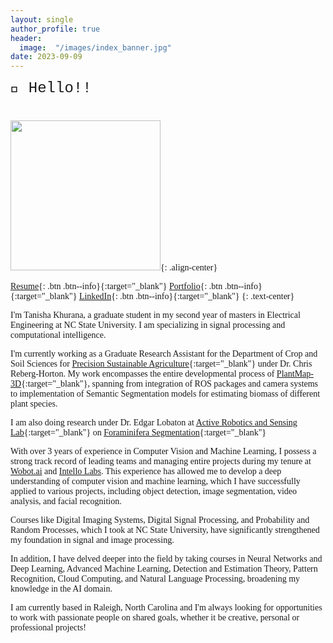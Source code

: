 ```yaml
---
layout: single
author_profile: true
header:
  image:  "/images/index_banner.jpg"
date: 2023-09-09
---
```

<html>
<head>
    <style>
        body {
            font-family: 'Times New Roman', Times, serif;
        }
    </style>
</head>
<body>

<div style="margin-bottom:1cm; font-family: 'Courier New', Courier, monospace;" align="left"><font size="5">👋 Hello!!</font></div>


</body>
</html>

<img src="https://raw.githubusercontent.com/tanisha1112/tanisha1112.github.io/master/images/IMG_6828-modified.png" width="240">{: .align-center}

[Resume](https://tanisha1112.github.io/cv/){: .btn .btn--info}{:target="_blank"} [Portfolio](https://tanisha1112.github.io/projects/){: .btn .btn--info}{:target="_blank"} [LinkedIn](https://www.linkedin.com/in/tanisha-khurana/){: .btn .btn--info}{:target="_blank"}
{: .text-center}

I'm Tanisha Khurana, a graduate student in my second year of masters in Electrical Engineering at NC State University. I am specializing in signal processing and computational intelligence.

I'm currently working as a Graduate Research Assistant for the Department of Crop and Soil Sciences for [Precision Sustainable Agriculture](https://www.precisionsustainableag.org/){:target="_blank"} under Dr. Chris Reberg-Horton. My work encompasses the entire developmental process of [PlantMap-3D](https://www.precisionsustainableag.org/plantmap3d){:target="_blank"}, spanning from integration of ROS packages and camera systems to implementation of Semantic Segmentation models for estimating biomass of different plant species. 

I am also doing research under Dr. Edgar Lobaton at [Active Robotics and Sensing Lab](https://research.ece.ncsu.edu/aros/){:target="_blank"} on [Foraminifera Segmentation](https://research.ece.ncsu.edu/aros/foram-identification/){:target="_blank"}

With over 3 years of experience in Computer Vision and Machine Learning, I possess a strong track record of leading teams and managing entire projects during my tenure at [Wobot.ai](https://wobot.ai/) and [Intello Labs](https://www.intellolabs.com/). This experience has allowed me to develop a deep understanding of computer vision and machine learning, which I have successfully applied to various projects, including object detection, image segmentation, video analysis, and facial recognition.

Courses like Digital Imaging Systems, Digital Signal Processing, and Probability and Random Processes, which I took at NC State University, have significantly strengthened my foundation in signal and image processing.

In addition, I have delved deeper into the field by taking courses in Neural Networks and Deep Learning, Advanced Machine Learning, Detection and Estimation Theory, Pattern Recognition, Cloud Computing, and Natural Language Processing, broadening my knowledge in the AI domain.

I am currently based in Raleigh, North Carolina and I'm always looking for opportunities to work with passionate people on shared goals, whether it be creative, personal or professional projects!


